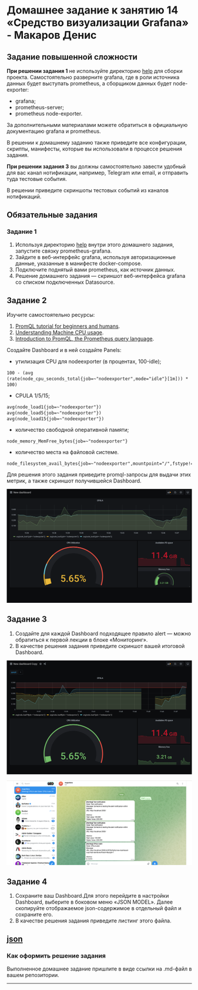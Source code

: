 # Домашнее задание к занятию 14 «Средство визуализации Grafana» - Макаров Денис

## Задание повышенной сложности

**При решении задания 1** не используйте директорию [help](./help) для сборки проекта. Самостоятельно разверните grafana, где в роли источника данных будет выступать prometheus, а сборщиком данных будет node-exporter:

- grafana;
- prometheus-server;
- prometheus node-exporter.

За дополнительными материалами можете обратиться в официальную документацию grafana и prometheus.

В решении к домашнему заданию также приведите все конфигурации, скрипты, манифесты, которые вы 
использовали в процессе решения задания.

**При решении задания 3** вы должны самостоятельно завести удобный для вас канал нотификации, например, Telegram или email, и отправить туда тестовые события.

В решении приведите скриншоты тестовых событий из каналов нотификаций.

## Обязательные задания

### Задание 1

1. Используя директорию [help](./help) внутри этого домашнего задания, запустите связку prometheus-grafana.
1. Зайдите в веб-интерфейс grafana, используя авторизационные данные, указанные в манифесте docker-compose.
1. Подключите поднятый вами prometheus, как источник данных.
1. Решение домашнего задания — скриншот веб-интерфейса grafana со списком подключенных Datasource.



## Задание 2

Изучите самостоятельно ресурсы:

1. [PromQL tutorial for beginners and humans](https://valyala.medium.com/promql-tutorial-for-beginners-9ab455142085).
1. [Understanding Machine CPU usage](https://www.robustperception.io/understanding-machine-cpu-usage).
1. [Introduction to PromQL, the Prometheus query language](https://grafana.com/blog/2020/02/04/introduction-to-promql-the-prometheus-query-language/).

Создайте Dashboard и в ней создайте Panels:

- утилизация CPU для nodeexporter (в процентах, 100-idle);

```
100 - (avg (rate(node_cpu_seconds_total{job=~"nodeexporter",mode="idle"}[1m])) * 100)

```

- CPULA 1/5/15;

```
avg(node_load1{job=~"nodeexporter"})
avg(node_load5{job=~"nodeexporter"})
avg(node_load15{job=~"nodeexporter"})

```

- количество свободной оперативной памяти;

```
node_memory_MemFree_bytes{job=~"nodeexporter"}

```

- количество места на файловой системе.

```
node_filesystem_avail_bytes{job=~"nodeexporter",mountpoint="/",fstype!="rootfs"}

```

Для решения этого задания приведите promql-запросы для выдачи этих метрик, а также скриншот получившейся Dashboard.

![2](https://github.com/smabramov/10-monitoring-03-grafana/blob/882366a8b7229ae98cbed3888bed237547aa548c/png/2.png)

## Задание 3

1. Создайте для каждой Dashboard подходящее правило alert — можно обратиться к первой лекции в блоке «Мониторинг».
1. В качестве решения задания приведите скриншот вашей итоговой Dashboard.

![3](https://github.com/smabramov/10-monitoring-03-grafana/blob/882366a8b7229ae98cbed3888bed237547aa548c/png/3.png)

![4](https://github.com/smabramov/10-monitoring-03-grafana/blob/882366a8b7229ae98cbed3888bed237547aa548c/png/4.png)

## Задание 4

1. Сохраните ваш Dashboard.Для этого перейдите в настройки Dashboard, выберите в боковом меню «JSON MODEL». Далее скопируйте отображаемое json-содержимое в отдельный файл и сохраните его.
1. В качестве решения задания приведите листинг этого файла.

[json](https://github.com/smabramov/10-monitoring-03-grafana/blob/882366a8b7229ae98cbed3888bed237547aa548c/json)
---

### Как оформить решение задания

Выполненное домашнее задание пришлите в виде ссылки на .md-файл в вашем репозитории.

---
